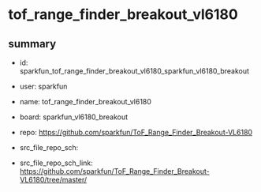 # tof_range_finder_breakout_vl6180
 
## summary 
* id: sparkfun_tof_range_finder_breakout_vl6180_sparkfun_vl6180_breakout
* user: sparkfun
* name: tof_range_finder_breakout_vl6180
* board: sparkfun_vl6180_breakout
* repo: https://github.com/sparkfun/ToF_Range_Finder_Breakout-VL6180



* src_file_repo_sch: 
* src_file_repo_sch_link: https://github.com/sparkfun/ToF_Range_Finder_Breakout-VL6180/tree/master/






